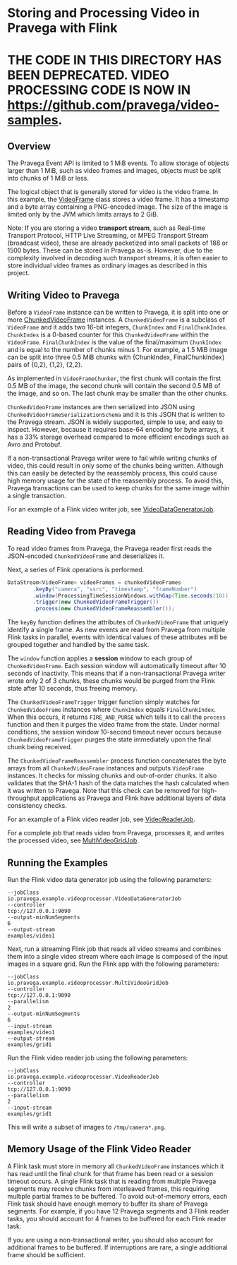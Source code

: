 
# Storing and Processing Video in Pravega with Flink

# THE CODE IN THIS DIRECTORY HAS BEEN DEPRECATED. VIDEO PROCESSING CODE IS NOW IN <https://github.com/pravega/video-samples>.

## Overview

The Pravega Event API is limited to 1 MiB events. 
To allow storage of objects larger than 1 MiB, such as video frames and images,
objects must be split into chunks of 1 MiB or less.

The logical object that is generally stored for video is the video frame.
In this example, the [VideoFrame](VideoFrame.java) class stores a video frame.
It has a timestamp and a byte array containing a PNG-encoded image.
The size of the image is limited only by the JVM which limits arrays to 2 GiB.

Note: If you are storing a video **transport stream**, such as Real-time Transport Protocol, 
HTTP Live Streaming, or MPEG Transport Stream (broadcast video), these are already packetized into
small packets of 188 or 1500 bytes. These can be stored in Pravega as-is. However, due to the complexity
involved in decoding such transport streams, it is often easier to store individual video frames
as ordinary images as described in this project.

## Writing Video to Pravega

Before a `VideoFrame` instance can be written to Pravega, it is split into
one or more [ChunkedVideoFrame](ChunkedVideoFrame.java) instances.
A `ChunkedVideoFrame` is a subclass of `VideoFrame` and it adds two 16-bit integers,
`ChunkIndex` and `FinalChunkIndex`.
`ChunkIndex` is a 0-based counter for this `ChunkedVideoFrame` within the `VideoFrame`.
`FinalChunkIndex` is the value of the final/maximum `ChunkIndex` and is equal to the number
of chunks minus 1.
For example, a 1.5 MiB image can be split into three 0.5 MiB chunks with {ChunkIndex, FinalChunkIndex} pairs of
{0,2}, {1,2}, {2,2}.

As implemented in `VideoFrameChunker`, the first chunk will contain the first 0.5 MB of the image, 
the second chunk will contain the second 0.5 MB of the image,
and so on. The last chunk may be smaller than the other chunks.

`ChunkedVideoFrame` instances are then serialized into JSON using `ChunkedVideoFrameSerializationSchema` and
it is this JSON that is written to the Pravega stream.
JSON is widely supported, simple to use, and easy to inspect.
However, because it requires base-64 encoding for byte arrays, it has a 33% storage overhead
compared to more efficient encodings such as Avro and Protobuf.

If a non-transactional Pravega writer were to fail while writing chunks of video, this could result in only some
of the chunks being written. Although this can easily be detected by the reassembly process, this could cause high
memory usage for the state of the reassembly process. To avoid this, Pravega transactions can be used to keep
chunks for the same image within a single transaction.

For an example of a Flink video writer job, see [VideoDataGeneratorJob](VideoDataGeneratorJob.java).

## Reading Video from Pravega

To read video frames from Pravega, the Pravega reader first reads the JSON-encoded `ChunkedVideoFrame`
and deserializes it.

Next, a series of Flink operations is performed.
```java
DataStream<VideoFrame> videoFrames = chunkedVideoFrames
        .keyBy("camera", "ssrc", "timestamp", "frameNumber")
        .window(ProcessingTimeSessionWindows.withGap(Time.seconds(10)))
        .trigger(new ChunkedVideoFrameTrigger())
        .process(new ChunkedVideoFrameReassembler());
```

The `keyBy` function defines the attributes of `ChunkedVideoFrame` that uniquely identify a single frame.
As new events are read from Pravega from multiple Flink tasks in parallel, events with identical
values of these attributes will be grouped together and handled by the same task.

The `window` function applies a **session** window to each group of `ChunkedVideoFrame`.
Each session window will automatically timeout after 10 seconds of inactivity. This means that if
a non-transactional Pravega writer wrote only 2 of 3 chunks, these chunks would be purged from the
Flink state after 10 seconds, thus freeing memory.

The `ChunkedVideoFrameTrigger` trigger function simply watches for
`ChunkedVideoFrame` instances where `ChunkIndex` equals `FinalChunkIndex`. 
When this occurs, it returns
`FIRE_AND_PURGE` which tells it to call the `process` function and then it purges the
video frame from the state. 
Under normal conditions, the session window 10-second timeout never occurs
because `ChunkedVideoFrameTrigger` purges the state immediately upon the final chunk being received.

The `ChunkedVideoFrameReassembler` process function concatenates the byte arrays from all `ChunkedVideoFrame` instances
and outputs `VideoFrame` instances.
It checks for missing chunks and out-of-order chunks. 
It also validates that the SHA-1 hash of the data matches the hash calculated when it was written to Pravega.
Note that this check can be removed for high-throughput applications as Pravega and Flink
have additional layers of data consistency checks.

For an example of a Flink video reader job, see [VideoReaderJob](VideoReaderJob.java).

For a complete job that reads video from Pravega, processes it, and writes the processed video,
see [MultiVideoGridJob](MultiVideoGridJob.java).

## Running the Examples

Run the Flink video data generator job using the following parameters:
```
--jobClass
io.pravega.example.videoprocessor.VideoDataGeneratorJob
--controller
tcp://127.0.0.1:9090
--output-minNumSegments
6
--output-stream
examples/video1
```

Next, run a streaming Flink job that reads all video streams and combines them into a single video stream
where each image is composed of the input images in a square grid. 
Run the Flink app with the following parameters:
```
--jobClass
io.pravega.example.videoprocessor.MultiVideoGridJob
--controller
tcp://127.0.0.1:9090
--parallelism
2
--output-minNumSegments
6
--input-stream
examples/video1
--output-stream
examples/grid1
```

Run the Flink video reader job using the following parameters:
```
--jobClass
io.pravega.example.videoprocessor.VideoReaderJob
--controller
tcp://127.0.0.1:9090
--parallelism
2
--input-stream
examples/grid1
```
This will write a subset of images to `/tmp/camera*.png`.

## Memory Usage of the Flink Video Reader

A Flink task must store in memory all `ChunkedVideoFrame` instances which it has read until the final chunk for that
frame has been read or a session timeout occurs. A single Flink task that is reading from multiple Pravega segments
may receive chunks from interleaved frames, this requiring multiple partial frames to be buffered. To avoid out-of-memory
errors, each Flink task should have enough memory to buffer its share of Pravega segments.
For example, if you have 12 Pravega segments and 3 Flink reader tasks, you should account for 4 frames to be buffered
for each Flink reader task.

If you are using a non-transactional writer, you should also account for additional frames to be buffered.
If interruptions are rare, a single additional frame should be sufficient.
